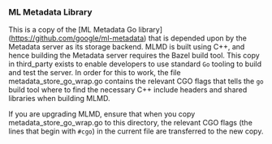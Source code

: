 ### ML Metadata Library

This is a copy of the [ML Metadata Go library]
(https://github.com/google/ml-metadata) that is depended upon by the Metadata
server as its storage backend. MLMD is built using C++, and hence building
the Metadata server requires the Bazel build tool. This copy in third_party
exists to enable developers to use standard `Go` tooling to build and test
the server. In order for this to work, the file metadata_store_go_wrap.go
contains the relevant CGO flags that tells the `go` build tool where to find
the necessary C++ include headers and shared libraries when building MLMD.

If you are upgrading MLMD, ensure that when you copy
metadata_store_go_wrap.go to this directory, the relevant CGO flags (the
lines that begin with `#cgo`) in the current file are transferred to the new
copy.